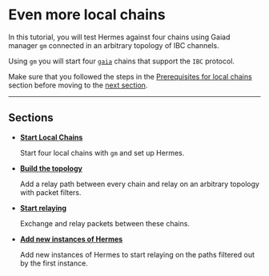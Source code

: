 # Even more local chains

In this tutorial, you will test Hermes against four chains using Gaiad manager `gm` connected in an arbitrary topology of IBC channels.

Using `gm` you will start four [`gaia`](https://github.com/cosmos/gaia) chains that support the `IBC` protocol.

Make sure that you followed the steps in the [Prerequisites for local chains](../pre-requisites/index.md) section before moving to the [next section](./start-local-chains.md).


---

## Sections

* **[Start Local Chains](./start-local-chains.md)**

    Start four local chains with `gm` and set up Hermes.

* **[Build the topology](./build-the-topology.md)**

    Add a relay path between every chain and relay on an arbitrary topology with packet filters.

* **[Start relaying](./start-relaying.md)**

    Exchange and relay packets between these chains.

* **[Add new instances of Hermes](./concurrent-instances.md)**

    Add new instances of Hermes to start relaying on the paths filtered out by the first instance.


